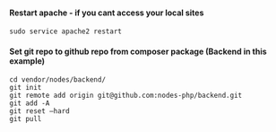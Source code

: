 #### Restart apache - if you cant access your local sites
```
sudo service apache2 restart
```

#### Set git repo to github repo from composer package (Backend in this example)
```
cd vendor/nodes/backend/
git init
git remote add origin git@github.com:nodes-php/backend.git
git add -A
git reset —hard
git pull
```
